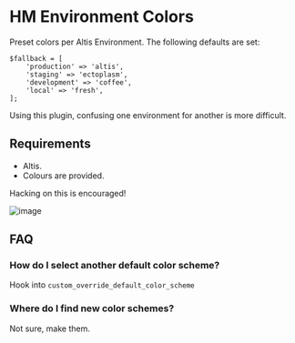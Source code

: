 # HM Environment Colors

Preset colors per Altis Environment. The following defaults are set:

	$fallback = [
		'production' => 'altis',
		'staging' => 'ectoplasm',
		'development' => 'coffee',
		'local' => 'fresh',
	];

Using this plugin, confusing one environment for another is more difficult.

## Requirements

* Altis.
* Colours are provided.

Hacking on this is encouraged!

![image](https://user-images.githubusercontent.com/594871/214898877-6416e325-8fb4-4616-b83a-71db00dcf956.png)


## FAQ

### How do I select another default color scheme?

Hook into `custom_override_default_color_scheme`

### Where do I find new color schemes?

Not sure, make them.
